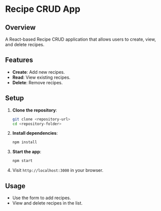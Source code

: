 # Recipe CRUD App

## Overview

A React-based Recipe CRUD application that allows users to create, view, and delete recipes.

## Features

- **Create**: Add new recipes.
- **Read**: View existing recipes.
- **Delete**: Remove recipes.

## Setup

1. **Clone the repository**:
    ```bash
    git clone <repository-url>
    cd <repository-folder>
    ```

2. **Install dependencies**:
    ```bash
    npm install
    ```

3. **Start the app**:
    ```bash
    npm start
    ```

4. Visit `http://localhost:3000` in your browser.

## Usage

- Use the form to add recipes.
- View and delete recipes in the list.

